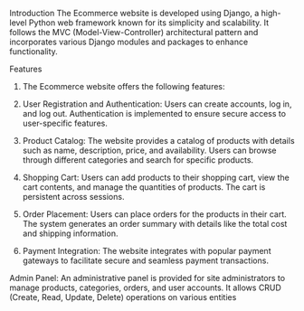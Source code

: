 Introduction
The Ecommerce website is developed using Django, a high-level Python web framework known for its simplicity and scalability.
It follows the MVC (Model-View-Controller) architectural pattern and incorporates various Django modules and packages to enhance functionality.

Features
1. The Ecommerce website offers the following features:

2. User Registration and Authentication: Users can create accounts, log in, and log out. Authentication is implemented to ensure secure access to user-specific features.

3. Product Catalog: The website provides a catalog of products with details such as name, description, price, and availability. Users can browse through different categories and search for specific products.

4. Shopping Cart: Users can add products to their shopping cart, view the cart contents, and manage the quantities of products. The cart is persistent across sessions.

5. Order Placement: Users can place orders for the products in their cart. The system generates an order summary with details like the total cost and shipping information.

6. Payment Integration: The website integrates with popular payment gateways to facilitate secure and seamless payment transactions.

Admin Panel: An administrative panel is provided for site administrators to manage products, categories, orders, and user accounts. It allows CRUD (Create, Read, Update, Delete) operations on various entities

